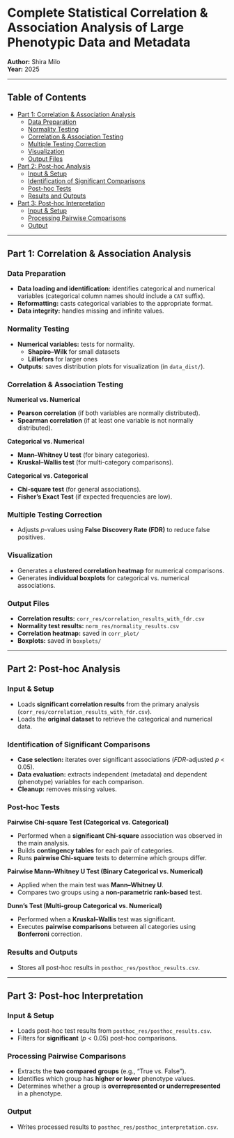 # Complete Statistical Correlation & Association Analysis of Large Phenotypic Data and Metadata

**Author:** Shira Milo  
**Year:** 2025

---

## Table of Contents
- [Part 1: Correlation & Association Analysis](#part-1-correlation--association-analysis)
  - [Data Preparation](#data-preparation)
  - [Normality Testing](#normality-testing)
  - [Correlation & Association Testing](#correlation--association-testing)
  - [Multiple Testing Correction](#multiple-testing-correction)
  - [Visualization](#visualization)
  - [Output Files](#output-files)
- [Part 2: Post-hoc Analysis](#part-2-post-hoc-analysis)
  - [Input & Setup](#input--setup)
  - [Identification of Significant Comparisons](#identification-of-significant-comparisons)
  - [Post-hoc Tests](#post-hoc-tests)
  - [Results and Outputs](#results-and-outputs)
- [Part 3: Post-hoc Interpretation](#part-3-post-hoc-interpretation)
  - [Input & Setup](#input--setup-1)
  - [Processing Pairwise Comparisons](#processing-pairwise-comparisons)
  - [Output](#output)

---

## Part 1: Correlation & Association Analysis

### Data Preparation
- **Data loading and identification:** identifies categorical and numerical variables (categorical column names should include a `CAT` suffix).
- **Reformatting:** casts categorical variables to the appropriate format.
- **Data integrity:** handles missing and infinite values.

### Normality Testing
- **Numerical variables:** tests for normality.  
  - **Shapiro–Wilk** for small datasets  
  - **Lilliefors** for larger ones  
- **Outputs:** saves distribution plots for visualization (in `data_dist/`).

### Correlation & Association Testing
**Numerical vs. Numerical**
- **Pearson correlation** (if both variables are normally distributed).
- **Spearman correlation** (if at least one variable is not normally distributed).

**Categorical vs. Numerical**
- **Mann–Whitney U test** (for binary categories).
- **Kruskal–Wallis test** (for multi-category comparisons).

**Categorical vs. Categorical**
- **Chi-square test** (for general associations).
- **Fisher’s Exact Test** (if expected frequencies are low).

### Multiple Testing Correction
- Adjusts *p*-values using **False Discovery Rate (FDR)** to reduce false positives.

### Visualization
- Generates a **clustered correlation heatmap** for numerical comparisons.
- Generates **individual boxplots** for categorical vs. numerical associations.

### Output Files
- **Correlation results:** `corr_res/correlation_results_with_fdr.csv`  
- **Normality test results:** `norm_res/normality_results.csv`  
- **Correlation heatmap:** saved in `corr_plot/`  
- **Boxplots:** saved in `boxplots/`

---

## Part 2: Post-hoc Analysis

### Input & Setup
- Loads **significant correlation results** from the primary analysis (`corr_res/correlation_results_with_fdr.csv`).
- Loads the **original dataset** to retrieve the categorical and numerical data.

### Identification of Significant Comparisons
- **Case selection:** iterates over significant associations (*FDR*-adjusted *p* < 0.05).
- **Data evaluation:** extracts independent (metadata) and dependent (phenotype) variables for each comparison.
- **Cleanup:** removes missing values.

### Post-hoc Tests
**Pairwise Chi-square Test (Categorical vs. Categorical)**
- Performed when a **significant Chi-square** association was observed in the main analysis.
- Builds **contingency tables** for each pair of categories.
- Runs **pairwise Chi-square** tests to determine which groups differ.

**Pairwise Mann–Whitney U Test (Binary Categorical vs. Numerical)**
- Applied when the main test was **Mann–Whitney U**.
- Compares two groups using a **non-parametric rank-based** test.

**Dunn’s Test (Multi-group Categorical vs. Numerical)**
- Performed when a **Kruskal–Wallis** test was significant.
- Executes **pairwise comparisons** between all categories using **Bonferroni** correction.

### Results and Outputs
- Stores all post-hoc results in `posthoc_res/posthoc_results.csv`.

---

## Part 3: Post-hoc Interpretation

### Input & Setup
- Loads post-hoc test results from `posthoc_res/posthoc_results.csv`.
- Filters for **significant** (*p* < 0.05) post-hoc comparisons.

### Processing Pairwise Comparisons
- Extracts the **two compared groups** (e.g., “True vs. False”).
- Identifies which group has **higher or lower** phenotype values.
- Determines whether a group is **overrepresented or underrepresented** in a phenotype.

### Output
- Writes processed results to `posthoc_res/posthoc_interpretation.csv`.
